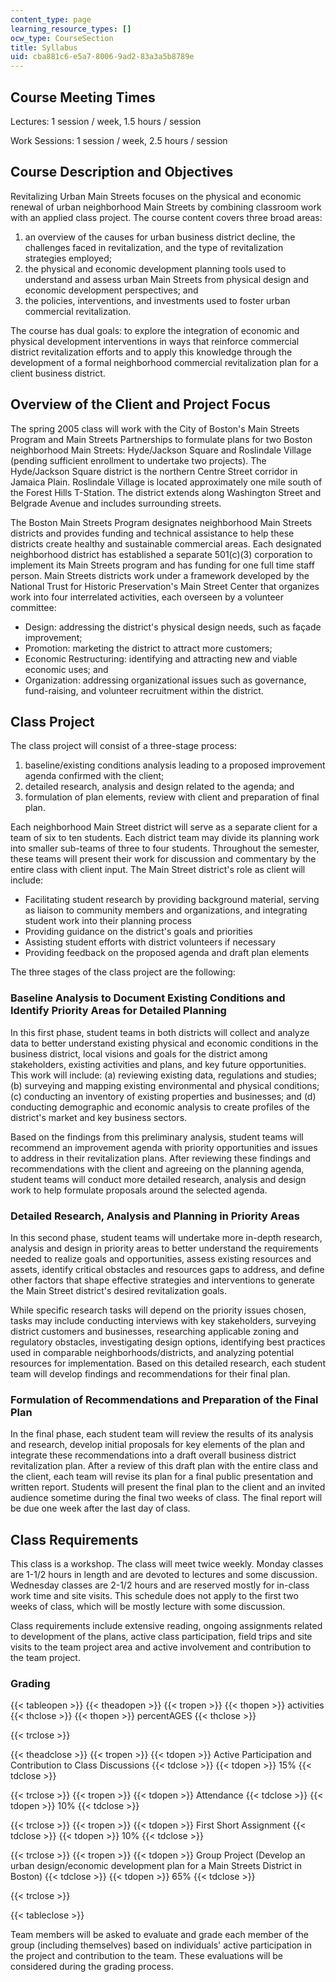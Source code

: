 ```yaml
---
content_type: page
learning_resource_types: []
ocw_type: CourseSection
title: Syllabus
uid: cba881c6-e5a7-8006-9ad2-83a3a5b8789e
---
```


Course Meeting Times
--------------------

Lectures: 1 session / week, 1.5 hours / session

Work Sessions: 1 session / week, 2.5 hours / session

Course Description and Objectives
---------------------------------

Revitalizing Urban Main Streets focuses on the physical and economic renewal of urban neighborhood Main Streets by combining classroom work with an applied class project. The course content covers three broad areas:

1.  an overview of the causes for urban business district decline, the challenges faced in revitalization, and the type of revitalization strategies employed;
2.  the physical and economic development planning tools used to understand and assess urban Main Streets from physical design and economic development perspectives; and
3.  the policies, interventions, and investments used to foster urban commercial revitalization.

The course has dual goals: to explore the integration of economic and physical development interventions in ways that reinforce commercial district revitalization efforts and to apply this knowledge through the development of a formal neighborhood commercial revitalization plan for a client business district.

Overview of the Client and Project Focus
----------------------------------------

The spring 2005 class will work with the City of Boston's Main Streets Program and Main Streets Partnerships to formulate plans for two Boston neighborhood Main Streets: Hyde/Jackson Square and Roslindale Village (pending sufficient enrollment to undertake two projects). The Hyde/Jackson Square district is the northern Centre Street corridor in Jamaica Plain. Roslindale Village is located approximately one mile south of the Forest Hills T-Station. The district extends along Washington Street and Belgrade Avenue and includes surrounding streets.

The Boston Main Streets Program designates neighborhood Main Streets districts and provides funding and technical assistance to help these districts create healthy and sustainable commercial areas. Each designated neighborhood district has established a separate 501(c)(3) corporation to implement its Main Streets program and has funding for one full time staff person. Main Streets districts work under a framework developed by the National Trust for Historic Preservation's Main Street Center that organizes work into four interrelated activities, each overseen by a volunteer committee:

*   Design: addressing the district's physical design needs, such as façade improvement;
*   Promotion: marketing the district to attract more customers;
*   Economic Restructuring: identifying and attracting new and viable economic uses; and
*   Organization: addressing organizational issues such as governance, fund-raising, and volunteer recruitment within the district.

Class Project
-------------

The class project will consist of a three-stage process:

1.  baseline/existing conditions analysis leading to a proposed improvement agenda confirmed with the client;
2.  detailed research, analysis and design related to the agenda; and
3.  formulation of plan elements, review with client and preparation of final plan.

Each neighborhood Main Street district will serve as a separate client for a team of six to ten students. Each district team may divide its planning work into smaller sub-teams of three to four students. Throughout the semester, these teams will present their work for discussion and commentary by the entire class with client input. The Main Street district's role as client will include:

*   Facilitating student research by providing background material, serving as liaison to community members and organizations, and integrating student work into their planning process
*   Providing guidance on the district's goals and priorities
*   Assisting student efforts with district volunteers if necessary
*   Providing feedback on the proposed agenda and draft plan elements

The three stages of the class project are the following:

### Baseline Analysis to Document Existing Conditions and Identify Priority Areas for Detailed Planning

In this first phase, student teams in both districts will collect and analyze data to better understand existing physical and economic conditions in the business district, local visions and goals for the district among stakeholders, existing activities and plans, and key future opportunities. This work will include: (a) reviewing existing data, regulations and studies; (b) surveying and mapping existing environmental and physical conditions; (c) conducting an inventory of existing properties and businesses; and (d) conducting demographic and economic analysis to create profiles of the district's market and key business sectors.

Based on the findings from this preliminary analysis, student teams will recommend an improvement agenda with priority opportunities and issues to address in their revitalization plans. After reviewing these findings and recommendations with the client and agreeing on the planning agenda, student teams will conduct more detailed research, analysis and design work to help formulate proposals around the selected agenda.

### Detailed Research, Analysis and Planning in Priority Areas

In this second phase, student teams will undertake more in-depth research, analysis and design in priority areas to better understand the requirements needed to realize goals and opportunities, assess existing resources and assets, identify critical obstacles and resources gaps to address, and define other factors that shape effective strategies and interventions to generate the Main Street district's desired revitalization goals.

While specific research tasks will depend on the priority issues chosen, tasks may include conducting interviews with key stakeholders, surveying district customers and businesses, researching applicable zoning and regulatory obstacles, investigating design options, identifying best practices used in comparable neighborhoods/districts, and analyzing potential resources for implementation. Based on this detailed research, each student team will develop findings and recommendations for their final plan.

### Formulation of Recommendations and Preparation of the Final Plan

In the final phase, each student team will review the results of its analysis and research, develop initial proposals for key elements of the plan and integrate these recommendations into a draft overall business district revitalization plan. After a review of this draft plan with the entire class and the client, each team will revise its plan for a final public presentation and written report. Students will present the final plan to the client and an invited audience sometime during the final two weeks of class. The final report will be due one week after the last day of class.

Class Requirements
------------------

This class is a workshop. The class will meet twice weekly. Monday classes are 1-1/2 hours in length and are devoted to lectures and some discussion. Wednesday classes are 2-1/2 hours and are reserved mostly for in-class work time and site visits. This schedule does not apply to the first two weeks of class, which will be mostly lecture with some discussion.

Class requirements include extensive reading, ongoing assignments related to development of the plans, active class participation, field trips and site visits to the team project area and active involvement and contribution to the team project.

### Grading

{{< tableopen >}}
{{< theadopen >}}
{{< tropen >}}
{{< thopen >}}
activities
{{< thclose >}}
{{< thopen >}}
percentAGES
{{< thclose >}}

{{< trclose >}}

{{< theadclose >}}
{{< tropen >}}
{{< tdopen >}}
Active Participation and Contribution to Class Discussions
{{< tdclose >}}
{{< tdopen >}}
15%
{{< tdclose >}}

{{< trclose >}}
{{< tropen >}}
{{< tdopen >}}
Attendance
{{< tdclose >}}
{{< tdopen >}}
10%
{{< tdclose >}}

{{< trclose >}}
{{< tropen >}}
{{< tdopen >}}
First Short Assignment
{{< tdclose >}}
{{< tdopen >}}
10%
{{< tdclose >}}

{{< trclose >}}
{{< tropen >}}
{{< tdopen >}}
Group Project (Develop an urban design/economic development plan for a Main Streets District in Boston)
{{< tdclose >}}
{{< tdopen >}}
65%
{{< tdclose >}}

{{< trclose >}}

{{< tableclose >}}

  

Team members will be asked to evaluate and grade each member of the group (including themselves) based on individuals' active participation in the project and contribution to the team. These evaluations will be considered during the grading process.